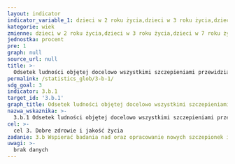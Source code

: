 ```yaml
---
layout: indicator
indicator_variable_1: dzieci w 2 roku życia,dzieci w 3 roku życia,dzieci w 7 roku życia,dzieci w 11 roku życia,młodzież w 15 roku życia,młodzież w 20 roku życia,dziewczęta w 14 roku życia (różyczka)
kategorie: wiek
zmienne: dzieci w 2 roku życia,dzieci w 3 roku życia,dzieci w 7 roku życia,dzieci w 11 roku życia,młodzież w 15 roku życia,młodzież w 20 roku życia,dziewczęta w 14 roku życia (różyczka)
jednostka: procent
pre: 1
graph: null
source_url: null
title: >-
  Odsetek ludności objętej docelowo wszystkimi szczepieniami przewidzianymi w krajowym programie szczepień
permalink: /statistics_glob/3-b-1/
sdg_goal: 3
indicator: 3.b.1
target_id: '3.b.1'
graph_title: Odsetek ludności objętej docelowo wszystkimi szczepieniami przewidzianymi w krajowym programie szczepień
nazwa_wskaznika: >-
  3.b.1 Odsetek ludności objętej docelowo wszystkimi szczepieniami przewidzianymi w krajowym programie szczepień
cel: >-
  cel 3. Dobre zdrowie i jakość życia
zadanie: 3.b Wspierać badania nad oraz opracowanie nowych szczepionek i lekarstw przeciwko chorobom zakaźnym i niezakaźnym, które dotykają przede wszystkim kraje rozwijające się. Zapewnić dostęp do podstawowych lekarstw i szczepionek po przystępnej cenie, zgodnie z Deklaracją z Doha dotyczącą Porozumienia w Sprawie Handlowych Aspektów Praw Własności Intelektualnej i Zdrowia Publicznego (Doha Declaration on Trade-Related Aspects of Intellectual Property Rights and Public Health), które potwierdza prawo krajów rozwijających się do korzystania w pełni z postanowień Porozumienia w Sprawie Handlowych Aspektów Praw Własności Intelektualnej (Agreement on Trade–Related Aspects of Intellectual Property Rights – TRIPS Agreement) w zakresie swobody ochrony zdrowia publicznego i w szczególności zapewnienia wszystkim dostępu do lekarstw.
uwagi: >-
  brak danych
---
```

